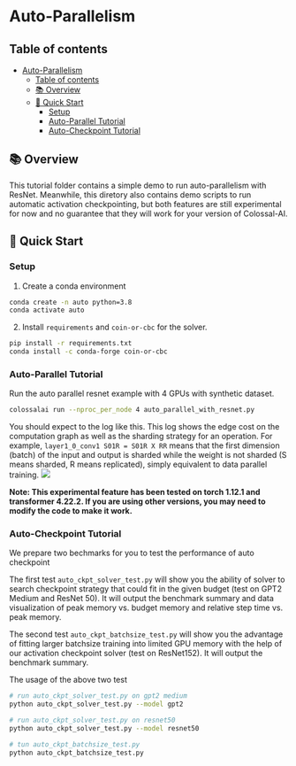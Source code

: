 # Auto-Parallelism

## Table of contents

- [Auto-Parallelism](#auto-parallelism)
  - [Table of contents](#table-of-contents)
  - [📚 Overview](#-overview)
  - [🚀 Quick Start](#-quick-start)
    - [Setup](#setup)
    - [Auto-Parallel Tutorial](#auto-parallel-tutorial)
    - [Auto-Checkpoint Tutorial](#auto-checkpoint-tutorial)


## 📚 Overview

This tutorial folder contains a simple demo to run auto-parallelism with ResNet. Meanwhile, this diretory also contains demo scripts to run automatic activation checkpointing, but both features are still experimental for now and no guarantee that they will work for your version of Colossal-AI.

## 🚀 Quick Start

### Setup

1. Create a conda environment

```bash
conda create -n auto python=3.8
conda activate auto
```

2. Install `requirements` and `coin-or-cbc` for the solver.

```bash
pip install -r requirements.txt
conda install -c conda-forge coin-or-cbc
```


### Auto-Parallel Tutorial

Run the auto parallel resnet example with 4 GPUs with synthetic dataset.

```bash
colossalai run --nproc_per_node 4 auto_parallel_with_resnet.py
```

You should expect to the log like this. This log shows the edge cost on the computation graph as well as the sharding strategy for an operation. For example, `layer1_0_conv1 S01R = S01R X RR` means that the first dimension (batch) of the input and output is sharded while the weight is not sharded (S means sharded, R means replicated), simply equivalent to data parallel training.
![](https://raw.githubusercontent.com/hpcaitech/public_assets/main/examples/tutorial/auto-parallel%20demo.png)

**Note: This experimental feature has been tested on torch 1.12.1 and transformer 4.22.2. If you are using other versions, you may need to modify the code to make it work.**

### Auto-Checkpoint Tutorial

We prepare two bechmarks for you to test the performance of auto checkpoint

The first test `auto_ckpt_solver_test.py` will show you the ability of solver to search checkpoint strategy that could fit in the given budget (test on GPT2 Medium and ResNet 50). It will output the benchmark summary and data visualization of peak memory vs. budget memory and relative step time vs. peak memory.

The second test `auto_ckpt_batchsize_test.py` will show you the advantage of fitting larger batchsize training into limited GPU memory with the help of our activation checkpoint solver (test on ResNet152). It will output the benchmark summary.

The usage of the above two test
```bash
# run auto_ckpt_solver_test.py on gpt2 medium
python auto_ckpt_solver_test.py --model gpt2

# run auto_ckpt_solver_test.py on resnet50
python auto_ckpt_solver_test.py --model resnet50

# tun auto_ckpt_batchsize_test.py
python auto_ckpt_batchsize_test.py
```
